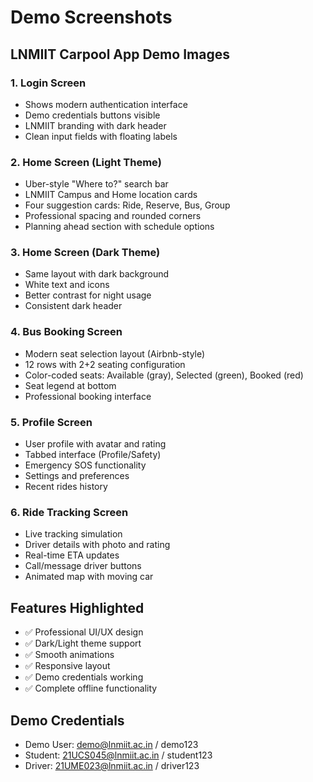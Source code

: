 # Demo Screenshots

## LNMIIT Carpool App Demo Images

### 1. Login Screen

- Shows modern authentication interface
- Demo credentials buttons visible
- LNMIIT branding with dark header
- Clean input fields with floating labels

### 2. Home Screen (Light Theme)

- Uber-style "Where to?" search bar
- LNMIIT Campus and Home location cards
- Four suggestion cards: Ride, Reserve, Bus, Group
- Professional spacing and rounded corners
- Planning ahead section with schedule options

### 3. Home Screen (Dark Theme)

- Same layout with dark background
- White text and icons
- Better contrast for night usage
- Consistent dark header

### 4. Bus Booking Screen

- Modern seat selection layout (Airbnb-style)
- 12 rows with 2+2 seating configuration
- Color-coded seats: Available (gray), Selected (green), Booked (red)
- Seat legend at bottom
- Professional booking interface

### 5. Profile Screen

- User profile with avatar and rating
- Tabbed interface (Profile/Safety)
- Emergency SOS functionality
- Settings and preferences
- Recent rides history

### 6. Ride Tracking Screen

- Live tracking simulation
- Driver details with photo and rating
- Real-time ETA updates
- Call/message driver buttons
- Animated map with moving car

## Features Highlighted

- ✅ Professional UI/UX design
- ✅ Dark/Light theme support
- ✅ Smooth animations
- ✅ Responsive layout
- ✅ Demo credentials working
- ✅ Complete offline functionality

## Demo Credentials

- Demo User: demo@lnmiit.ac.in / demo123
- Student: 21UCS045@lnmiit.ac.in / student123
- Driver: 21UME023@lnmiit.ac.in / driver123
